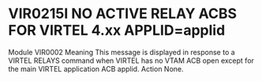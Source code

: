 # VIR0215I NO ACTIVE RELAY ACBS FOR VIRTEL 4.xx APPLID=applid
Module
    VIR0002
Meaning
    This message is displayed in response to a VIRTEL RELAYS command when VIRTEL has no VTAM ACB open except for the main VIRTEL application ACB applid.
Action
    None.
